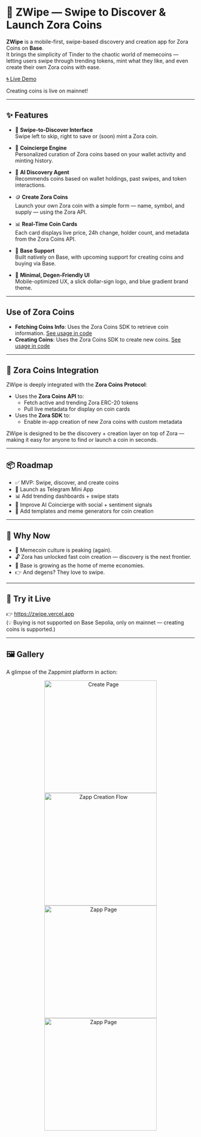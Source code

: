 # 🌊 ZWipe — Swipe to Discover & Launch Zora Coins

**ZWipe** is a mobile-first, swipe-based discovery and creation app for Zora Coins on **Base**.  
It brings the simplicity of Tinder to the chaotic world of memecoins — letting users swipe through trending tokens, mint what they like, and even create their own Zora coins with ease.

[🌀 Live Demo](https://zwipe.vercel.app)

Creating coins is live on mainnet!

---

## ✨ Features

- 🔄 **Swipe-to-Discover Interface**  
  Swipe left to skip, right to save or (soon) mint a Zora coin.

- 🧠 **Coincierge Engine**  
  Personalized curation of Zora coins based on your wallet activity and minting history.

- 🤖 **AI Discovery Agent**  
  Recommends coins based on wallet holdings, past swipes, and token interactions.

- 🪙 **Create Zora Coins**  
  Launch your own Zora coin with a simple form — name, symbol, and supply — using the Zora API.

- 📊 **Real-Time Coin Cards**  
  Each card displays live price, 24h change, holder count, and metadata from the Zora Coins API.

- 🔗 **Base Support**  
  Built natively on Base, with upcoming support for creating coins and buying via Base.

- 🎨 **Minimal, Degen-Friendly UI**  
  Mobile-optimized UX, a slick dollar-sign logo, and blue gradient brand theme.

---

## Use of Zora Coins

- **Fetching Coins Info**: Uses the Zora Coins SDK to retrieve coin information. [See usage in code](https://github.com/Ayushjain2205/zwipe/blob/main/app/api/getcoinsmostvaluable/route.ts)
- **Creating Coins**: Uses the Zora Coins SDK to create new coins. [See usage in code](https://github.com/Ayushjain2205/zwipe/blob/main/components/memecoin/CreateCoinDialog.tsx#L105)

---

## 🔗 Zora Coins Integration

ZWipe is deeply integrated with the **Zora Coins Protocol**:

- Uses the **Zora Coins API** to:
  - Fetch active and trending Zora ERC-20 tokens
  - Pull live metadata for display on coin cards
- Uses the **Zora SDK** to:
  - Enable in-app creation of new Zora coins with custom metadata

ZWipe is designed to be the discovery + creation layer on top of Zora — making it easy for anyone to find or launch a coin in seconds.

---

## 📦 Roadmap

- ✅ MVP: Swipe, discover, and create coins
- 📲 Launch as Telegram Mini App
- 📊 Add trending dashboards + swipe stats
- 🎯 Improve AI Coincierge with social + sentiment signals
- 🧩 Add templates and meme generators for coin creation

---

## 🚀 Why Now

- 🚀 Memecoin culture is peaking (again).
- 🔓 Zora has unlocked fast coin creation — discovery is the next frontier.
- 🌉 Base is growing as the home of meme economies.
- 👉 And degens? They love to swipe.

---

## 🧪 Try it Live

👉 https://zwipe.vercel.app  
(💡 Buying is not supported on Base Sepolia, only on mainnet — creating coins is supported.)

---

## 🖼️ Gallery

A glimpse of the Zappmint platform in action:

<p align="center">
  <img src="https://i.postimg.cc/RVJ6dkpD/Screenshot-2025-07-10-at-10-45-56-PM.png" alt="Create Page" width="300"/>
  <img src="https://i.postimg.cc/3wYkKd8s/Screenshot-2025-07-10-at-10-46-11-PM.png" alt="Zapp Creation Flow" width="300"/>
  <img src="https://i.postimg.cc/VkjSQj89/Screenshot-2025-07-10-at-10-46-20-PM.png" alt="Zapp Page" width="300"/>
  <img src="https://i.postimg.cc/NjhyzdWf/Screenshot-2025-07-10-at-10-46-26-PM.png" alt="Zapp Page" width="300"/>
</p>
